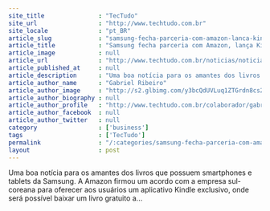 ```yaml
---
site_title               : "TecTudo"
site_url                 : "http://www.techtudo.com.br"
site_locale              : "pt_BR"
article_slug             : "samsung-fecha-parceria-com-amazon-lanca-kindle-e-clube-de-vantagens"
article_title            : "Samsung fecha parceria com Amazon, lança Kindle e ‘clube de vantagens’"
article_image            : null
article_url              : "http://www.techtudo.com.br/noticias/noticia/2014/04/samsung-fecha-parceria-com-amazon-lanca-kindle-e-clube-de-vantagens.html"
article_published_at     : null
article_description      : "Uma boa notícia para os amantes dos livros que possuem smartphones e tablets da Samsung. A Amazon firmou um acordo com a empresa sul-coreana para oferecer aos usuários um aplicativo Kindle exclusivo, onde será possível baixar um livro gratuito a..."
article_author_name      : "Gabriel Ribeiro"
article_author_image     : "http://s2.glbimg.com/y3bcQdUVLuq1ZTGrdn8cs26Ygxg=/30x30/s2.glbimg.com/TueduYdZC521SHXsQ8SoIMkx9xo=/0x0:140x140/140x140/s.glbimg.com/po/tt2/f/original/2014/05/19/foto-techtudo.jpg"
article_author_biography : null
article_author_profile   : "http://www.techtudo.com.br/colaborador/gabriel-ribeiro.html"
article_author_facebook  : null
article_author_twitter   : null
category                 : ['business']
tags                     : ['TecTudo']
permalink                : "/:categories/samsung-fecha-parceria-com-amazon-lanca-kindle-e-clube-de-vantagens/"
layout                   : post
---
```


Uma boa notícia para os amantes dos livros que possuem smartphones e tablets da Samsung. A Amazon firmou um acordo com a empresa sul-coreana para oferecer aos usuários um aplicativo Kindle exclusivo, onde será possível baixar um livro gratuito a...
